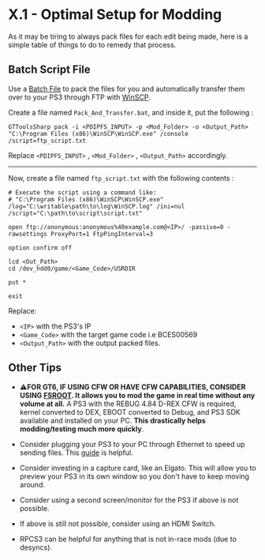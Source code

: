# X.1 - Optimal Setup for Modding
As it may be tiring to always pack files for each edit being made, here is a simple table of things to do to remedy that process.

## Batch Script File
Use a [Batch File](https://en.wikipedia.org/wiki/Batch_file) to pack the files for you and automatically transfer them over to your PS3 through FTP with [WinSCP](https://winscp.net/eng/download.php). 

Create a file named `Pack_And_Transfer.bat`, and inside it, put the following :
```batch
GTToolsSharp pack -i <PDIPFS_INPUT> -p <Mod_Folder> -o <Output_Path>
"C:\Program Files (x86)\WinSCP\WinSCP.exe" /console /script=ftp_script.txt
```
Replace `<PDIPFS_INPUT>` , `<Mod_Folder>` , `<Output_Path>` accordingly.
___
Now, create a file named `ftp_script.txt` with the following contents : 
```batch
# Execute the script using a command like:
# "C:\Program Files (x86)\WinSCP\WinSCP.exe" /log="C:\writable\path\to\log\WinSCP.log" /ini=nul /script="C:\path\to\script\script.txt"

open ftp://anonymous:anonymous%40example.com@<IP>/ -passive=0 -rawsettings ProxyPort=1 FtpPingInterval=3

option confirm off

lcd <Out_Path>
cd /dev_hdd0/game/<Game_Code>/USRDIR

put *

exit
```
Replace:
*  `<IP>` with the PS3's IP
*  `<Game_Code>` with the target game code i.e BCES00569 
* `<Output_Path>` with the output packed files.

## Other Tips
* ⚠️**FOR GT6, IF USING CFW OR HAVE CFW CAPABILITIES, CONSIDER USING [FSROOT](https://github.com/Nenkai/Gran-Turismo-5-6-Modding-Guides/blob/main/X.%20Other/Command_Line_Arguments_FSRoot.md). It allows you to mod the game in real time without any volume at all.** A PS3 with the REBUG 4.84 D-REX CFW is required, kernel converted to DEX, EBOOT converted to Debug, and PS3 SDK available and installed on your PC. **This drastically helps modding/testing much more quickly**.

* Consider plugging your PS3 to your PC through Ethernet to speed up sending files. This [guide](https://gbatemp.net/threads/how-to-have-very-fast-ftp-ps3-cfw-dex-cex.441180/) is helpful.
* Consider investing in a capture card, like an Elgato. This will allow you to preview your PS3 in its own window so you don't have to keep moving around.
* Consider using a second screen/monitor for the PS3 if above is not possible.
* If above is still not possible, consider using an HDMI Switch.
* RPCS3 can be helpful for anything that is not in-race mods (due to desyncs).
